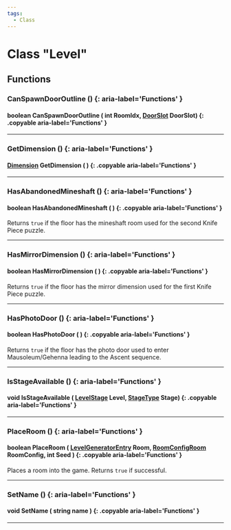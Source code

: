 ```yaml
---
tags:
  - Class
---
```

# Class "Level"

## Functions

### CanSpawnDoorOutline () {: aria-label='Functions' }
#### boolean CanSpawnDoorOutline ( int RoomIdx, [DoorSlot](https://wofsauge.github.io/IsaacDocs/rep/enums/DoorSlot.html) DoorSlot) {: .copyable aria-label='Functions' }
___
### GetDimension () {: aria-label='Functions' }
#### [Dimension](enums/Dimension.md) GetDimension ( ) {: .copyable aria-label='Functions' }
___
### HasAbandonedMineshaft () {: aria-label='Functions' }
#### boolean HasAbandonedMineshaft ( ) {: .copyable aria-label='Functions' }
Returns `true` if the floor has the mineshaft room used for the second Knife Piece puzzle.

___
### HasMirrorDimension () {: aria-label='Functions' }
#### boolean HasMirrorDimension ( ) {: .copyable aria-label='Functions' }
Returns `true` if the floor has the mirror dimension used for the first Knife Piece puzzle.

___
### HasPhotoDoor () {: aria-label='Functions' }
#### boolean HasPhotoDoor ( ) {: .copyable aria-label='Functions' }
Returns `true` if the floor has the photo door used to enter Mausoleum/Gehenna leading to the Ascent sequence.

___
### IsStageAvailable () {: aria-label='Functions' }
#### void IsStageAvailable ( [LevelStage](https://wofsauge.github.io/IsaacDocs/rep/enums/LevelStage.html) Level, [StageType](https://wofsauge.github.io/IsaacDocs/rep/enums/StageType.html) Stage) {: .copyable aria-label='Functions' }

___
### PlaceRoom () {: aria-label='Functions' }
#### boolean PlaceRoom ( [LevelGeneratorEntry](LevelGeneratorEntry.md) Room, [RoomConfigRoom](https://wofsauge.github.io/IsaacDocs/rep/RoomConfig_Room.html) RoomConfig, int Seed ) {: .copyable aria-label='Functions' }
Places a room into the game. Returns `true` if successful.

___
### SetName () {: aria-label='Functions' }
#### void SetName ( string name ) {: .copyable aria-label='Functions' }
___
